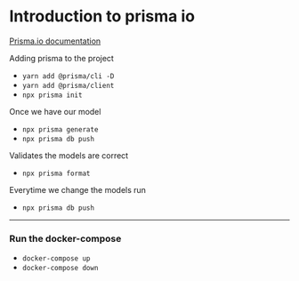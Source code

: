 # Introduction to prisma io

[Prisma.io documentation](https://www.prisma.io/)

Adding prisma to the project

- `yarn add @prisma/cli -D`
- `yarn add @prisma/client`
- `npx prisma init`

Once we have our model

- `npx prisma generate`
- `npx prisma db push`

Validates the models are correct

- `npx prisma format`

Everytime we change the models run

- `npx prisma db push`

---

### Run the docker-compose

- `docker-compose up`
- `docker-compose down`
